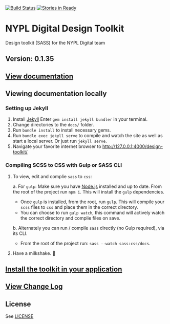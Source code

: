 [![Build Status](https://travis-ci.org/NYPL/design-toolkit.svg?branch=master)](https://travis-ci.org/NYPL/design-toolkit)
[![Stories in Ready](https://badge.waffle.io/NYPL/design-toolkit.png?label=ready&title=Ready)](https://waffle.io/NYPL/design-toolkit?utm_source=badge)
# NYPL Digital Design Toolkit
Design toolkit (SASS) for the NYPL Digital team

## Version: 0.1.35

## [View documentation](http://nypl.github.io/design-toolkit/)

## Viewing documentation locally
### Setting up Jekyll
1. Install [Jekyll](https://jekyllrb.com/) Enter `gem install jekyll bundler` in your terminal.
2. Change directories to the `docs/` folder.
3. Run `bundle install` to install necessary gems.
4. Run `bundle exec jekyll serve` to compile and watch the site as well as start a local server. Or just run `jekyll serve`.
5. Navigate your favorite internet browser to http://127.0.0.1:4000/design-toolkit/

### Compiling SCSS to CSS with Gulp or SASS CLI
1. To view, edit and complie `sass` to `css`:
  
    a. For `gulp`: Make sure you have [Node.js](http://nodejs.org/) installed and up to date. From the root of the project run `npm i`. This will install the `gulp` dependencies.
    - Once `gulp` is installed, from the root, run `gulp`. This will compile your `scss` files to `css` and place them in the correct directory.
    - You can choose to run `gulp watch`, this command will actively watch the correct directory and complie files on save.

    b. Alternately you can run / compile `sass` directly (no Gulp required), via its CLI.
    - From the root of the project run: `sass --watch sass:css/docs`.

2. Have a milkshake. 🥛

## [Install the toolkit in your application](INSTALL.md)

## [View Change Log](CHANGELOG.md)

## License

See [LICENSE](LICENSE)
